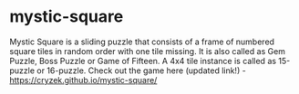 # mystic-square
Mystic Square is a sliding puzzle that consists of a frame of numbered square tiles in random order with one tile missing. It is also called as Gem Puzzle, Boss Puzzle or Game of Fifteen. A 4x4 tile instance is called as 15-puzzle or 16-puzzle.
Check out the game here (updated link!) - https://cryzek.github.io/mystic-square/

